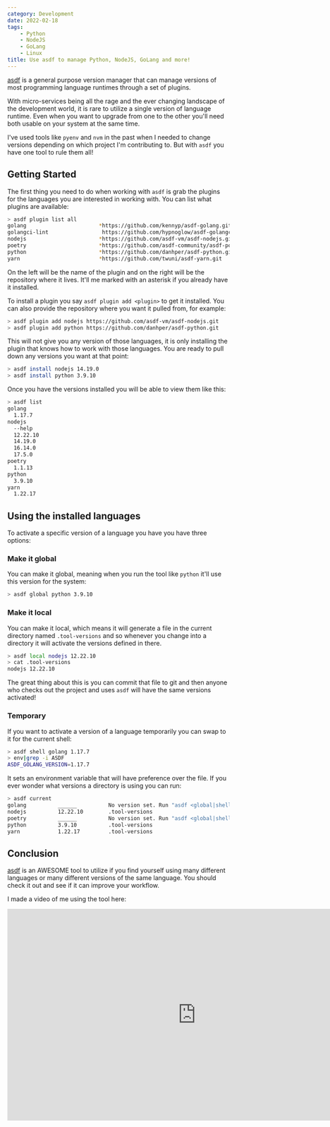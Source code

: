 ```yaml
---
category: Development
date: 2022-02-18
tags:
    - Python
    - NodeJS
    - GoLang
    - Linux
title: Use asdf to manage Python, NodeJS, GoLang and more!
---
```


[asdf](https://asdf-vm.com/) is a general purpose version manager that
can manage versions of most programming language runtimes through a set
of plugins.

With micro-services being all the rage and the ever changing landscape
of the development world, it is rare to utilize a single version of
language runtime. Even when you want to upgrade from one to the other
you'll need both usable on your system at the same time.

I've used tools like `pyenv` and `nvm` in the past when I needed to change
versions depending on which project I'm contributing to. But with `asdf`
you have one tool to rule them all!


## Getting Started

The first thing you need to do when working with `asdf` is grab the
plugins for the languages you are interested in working with. You can list
what plugins are available:

```bash
> asdf plugin list all
golang                       *https://github.com/kennyp/asdf-golang.git
golangci-lint                 https://github.com/hypnoglow/asdf-golangci-lint.git
nodejs                       *https://github.com/asdf-vm/asdf-nodejs.git
poetry                       *https://github.com/asdf-community/asdf-poetry.git
python                       *https://github.com/danhper/asdf-python.git
yarn                         *https://github.com/twuni/asdf-yarn.git
```

On the left will be the name of the plugin and on the right will be the repository
where it lives.  It'll me marked with an asterisk if you already have it installed.

To install a plugin you say `asdf plugin add <plugin>` to get it installed.  You can
also provide the repository where you want it pulled from, for example:

```bash
> asdf plugin add nodejs https://github.com/asdf-vm/asdf-nodejs.git
> asdf plugin add python https://github.com/danhper/asdf-python.git
```

This will not give you any version of those languages, it is only installing the
plugin that knows how to work with those languages.   You are ready to pull down
any versions you want at that point:

```bash
> asdf install nodejs 14.19.0
> asdf install python 3.9.10
```

Once you have the versions installed you will be able to view them like this:

```bash
> asdf list
golang
  1.17.7
nodejs
  --help
  12.22.10
  14.19.0
  16.14.0
  17.5.0
poetry
  1.1.13
python
  3.9.10
yarn
  1.22.17
```

## Using the installed languages
To activate a specific version of a language you have you have three options:

### Make it global
You can make it global, meaning when you run the tool like `python` it'll use
this version for the system:

```bash
> asdf global python 3.9.10
```

### Make it local
You can make it local, which means it will generate a file in the current
directory named `.tool-versions` and so whenever you change into a directory
it will activate the versions defined in there.

```bash
> asdf local nodejs 12.22.10
> cat .tool-versions 
nodejs 12.22.10
```

The great thing about this is you can commit that file to git and then anyone
who checks out the project and uses `asdf` will have the same versions activated!

### Temporary
If you want to activate a version of a language temporarily you can swap to it
for the current shell:

```bash
> asdf shell golang 1.17.7
> env|grep -i ASDF
ASDF_GOLANG_VERSION=1.17.7
```

It sets an environment variable that will have preference over the file. If you
ever wonder what versions a directory is using you can run:

```bash
> asdf current
golang          ______          No version set. Run "asdf <global|shell|local> golang <version>"
nodejs          12.22.10        .tool-versions
poetry          ______          No version set. Run "asdf <global|shell|local> poetry <version>"
python          3.9.10          .tool-versions
yarn            1.22.17         .tool-versions
```


## Conclusion
[asdf](https://asdf-vm.com/)  is an AWESOME tool to utilize if you find yourself using many
different languages or many different versions of the same language. You should check it out
and see if it can improve your workflow.

I made a video of me using the tool here:

<iframe width="854" height="480" src="https://www.youtube.com/embed/RTaqWRj-6Lg"
    title="YouTube video player"
    frameborder="0"
    allow="accelerometer; autoplay; clipboard-write; encrypted-media; gyroscope; picture-in-picture"
    allowfullscreen
></iframe>
